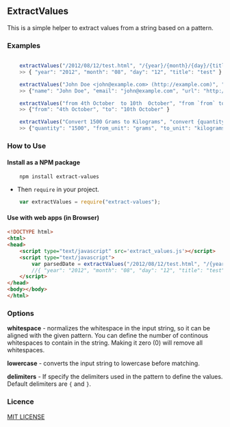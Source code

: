 ## ExtractValues

This is a simple helper to extract values from a string based on a pattern.

### Examples

```javascript

	extractValues("/2012/08/12/test.html", "/{year}/{month}/{day}/{title}.html")
	>> { "year": "2012", "month": "08", "day": "12", "title": "test" }

	extractValues("John Doe <john@example.com> (http://example.com)", "{name} <{email}> ({url})")
	>> {"name": "John Doe", "email": "john@example.com", "url": "http://example.com" }

	extractValues("from 4th October  to 10th  October", "from `from` to `to`", { whitespace: 1, delimiters: ["`", "`"] })
	>> {"from": "4th October", "to": "10th October" }

	extractValues("Convert 1500 Grams to Kilograms", "convert {quantity} {from_unit} to {to_unit}", { lowercase: true })
	>> {"quantity": "1500", "from_unit": "grams", "to_unit": "kilograms" }]

```

### How to Use

#### Install as a NPM package

```
	npm install extract-values
```

* Then `require` in your project.
	
```javascript
	var extractValues = require("extract-values");
```

#### Use with web apps (in Browser)

```html
<!DOCTYPE html>
<html>
<head>
	<script type="text/javascript" src='extract_values.js'></script>
	<script type="text/javascript">
		var parsedDate = extractValues("/2012/08/12/test.html", "/{year}/{month}/{day}/{title}.html")
		//{ "year": "2012", "month": "08", "day": "12", "title": "test" }
	</script>
</head>
<body></body>
</html>
```

### Options

**whitespace** - normalizes the whitespace in the input string, so it can be aligned with the given pattern. You can define the number of continous whitespaces to contain in the string. Making it zero (0) will remove all whitespaces.

**lowercase** - converts the input string to lowercase before matching.

**delimiters** - If specify the delimiters used in the pattern to define the values. Default delimiters are `{` and `}`.

### Licence

[MIT LICENSE](https://github.com/laktek/punch/blob/master/LICENSE)
